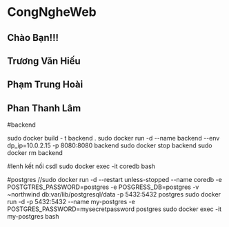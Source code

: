 # CongNgheWeb

## Chào Bạn!!!
## Trương Văn Hiếu
## Phạm Trung Hoài
## Phan Thanh Lâm

#backend

sudo docker build - t backend .
sudo docker run -d --name backend --env dp_ip=10.0.2.15 -p 8080:8080 backend
sudo docker stop backend
sudo docker rm backend

#lenh kết nối csdl
sudo docker exec -it coredb bash

#postgres
//sudo docker run -d --restart unless-stopped --name coredb -e POSTGTRES_PASSWORD=postgres -e POSGRESS_DB=postgres -v ~northwind db:var/lib/postgresql/data -p 5432:5432 postgres
sudo docker run -d -p 5432:5432 --name my-postgres -e POSTGRES_PASSWORD=mysecretpassword postgres
sudo docker exec -it my-postgres bash
